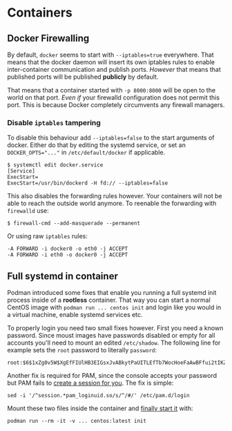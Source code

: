 # Containers

## Docker Firewalling

By default, `docker` seems to start with `--iptables=true` everywhere. That means that the docker
daemon will insert its own iptables rules to enable inter-container communication and publish ports.
_However_ that means that published ports will be published **publicly** by default.

That means that a container started with `-p 8000:8000` will be open to the world on that port.
_Even if_ your firewalld configuration does not permit this port. This is because Docker completely
circumvents any firewall managers.

### Disable `iptables` tampering

To disable this behaviour add `--iptables=false` to the start arguments of docker. Either do that by
editing the systemd service, or set an `DOCKER_OPTS="..."` in `/etc/default/docker` if applicable.

    $ systemctl edit docker.service
    [Service]
    ExecStart=
    ExecStart=/usr/bin/dockerd -H fd:// --iptables=false

This also disables the forwarding rules however. Your containers will not be able to reach the
outside world anymore. To reenable the forwarding with `firewalld` use:

    $ firewall-cmd --add-masquerade --permanent

Or using raw `iptables` rules:

    -A FORWARD -i docker0 -o eth0 -j ACCEPT
    -A FORWARD -i eth0 -o docker0 -j ACCEPT

## Full systemd in container

Podman introduced some fixes that enable you running a full systemd init process inside of
a **rootless** container. That way you can start a normal CentOS image with
`podman run ... centos init` and login like you would in a virtual machine, enable systemd
services etc.

To properly login you need two small fixes however. First you need a known password. Since
moust images have passwords disabled or empty for all accounts you'll need to mount an
edited `/etc/shadow`. The following line for example sets the `root` password to literally
`password`:

    root:$6$1xZg0v5W$XgEfFIUlHB3EIGsxJvABkytPaUITLEfTb7WocHoeFaAwBFfui2tIKZq1l/MoKtZHMQ7Q/23Dnr.qLhGfzz4VH/:18061:0:99999:7:::

Another fix is required for PAM, since the console accepts your password but PAM fails to
[create a session for you](https://stackoverflow.com/questions/43323754/cannot-make-remove-an-entry-for-the-specified-session-cron). The fix is simple:

    sed -i '/^session.*pam_loginuid.so/s/^/#/' /etc/pam.d/login

Mount these two files inside the container and
[finally start it](https://asciinema.org/a/251687) with:

    podman run --rm -it -v ... centos:latest init
